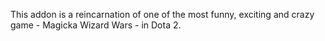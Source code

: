 This addon is a reincarnation of one of the most funny, exciting and crazy game - Magicka Wizard Wars - in Dota 2.